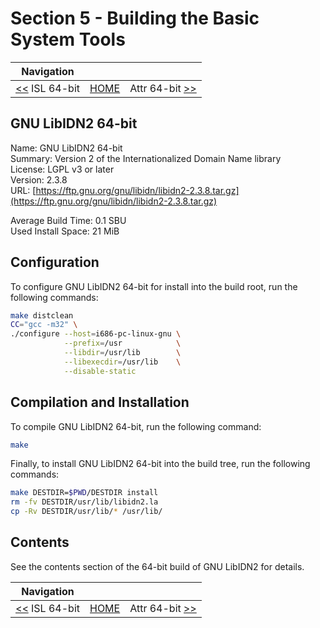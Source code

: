 # Section 5 - Building the Basic System Tools

| Navigation |||
| --- | --- | ---: |
| [<<](./ISL64bit.md) ISL 64-bit | [HOME](../README.md) | Attr 64-bit [>>](./Attr64bit.md) |

## GNU LibIDN2 64-bit

Name: GNU LibIDN2 64-bit<br />
Summary: Version 2 of the Internationalized Domain Name library<br />
License: LGPL v3 or later<br />
Version: 2.3.8<br />
URL: [https://ftp.gnu.org/gnu/libidn/libidn2-2.3.8.tar.gz](https://ftp.gnu.org/gnu/libidn/libidn2-2.3.8.tar.gz)<br />

Average Build Time: 0.1 SBU<br />
Used Install Space: 21 MiB<br />

## Configuration

To configure GNU LibIDN2 64-bit for install into the build root, run the following commands:

```bash
make distclean
CC="gcc -m32" \
./configure --host=i686-pc-linux-gnu \
            --prefix=/usr            \
            --libdir=/usr/lib        \
            --libexecdir=/usr/lib    \
            --disable-static
```

## Compilation and Installation

To compile GNU LibIDN2 64-bit, run the following command:

```bash
make
```

Finally, to install GNU LibIDN2 64-bit into the build tree, run the following commands:

```bash
make DESTDIR=$PWD/DESTDIR install
rm -fv DESTDIR/usr/lib/libidn2.la
cp -Rv DESTDIR/usr/lib/* /usr/lib/
```

## Contents

See the contents section of the 64-bit build of GNU LibIDN2 for details.

| Navigation |||
| --- | --- | ---: |
| [<<](./ISL64bit.md) ISL 64-bit | [HOME](../README.md) | Attr 64-bit [>>](./Attr64bit.md) |
